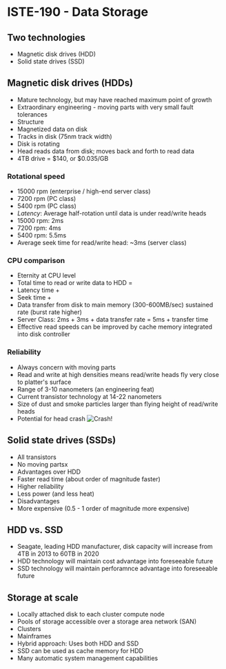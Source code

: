 # ISTE-190 - Data Storage

## Two technologies
* Magnetic disk drives (HDD)
* Solid state drives (SSD)

## Magnetic disk drives (HDDs)
* Mature technology, but may have reached maximum point of growth
* Extraordinary engineering - moving parts with very small fault tolerances
* Structure
 * Magnetized data on disk
 * Tracks in disk (75nm track width)
 * Disk is rotating
 * Head reads data from disk; moves back and forth to read data
* 4TB drive = $140, or $0.035/GB

### Rotational speed
* 15000 rpm (enterprise / high-end server class)
* 7200 rpm (PC class)
* 5400 rpm (PC class)
* *Latency*: Average half-rotation until data is under read/write heads
 * 15000 rpm: 2ms
 * 7200 rpm: 4ms
 * 5400 rpm: 5.5ms
* Average seek time for read/write head: ~3ms (server class)

### CPU comparison
* Eternity at CPU level
* Total time to read or write data to HDD =
 * Latency time +
 * Seek time +
 * Data transfer from disk to main memory (300-600MB/sec) sustained rate (burst rate higher)
* Server Class: 2ms + 3ms + data transfer rate = 5ms + transfer time
* Effective read speeds can be improved by cache memory integrated into disk controller

### Reliability
* Always concern with moving parts
* Read and write at high densities means read/write heads fly very close to platter's surface
 * Range of 3-10 nanometers (an engineering feat)
 * Current transistor technology at 14-22 nanometers
* Size of dust and smoke particles larger than flying height of read/write heads
 * Potential for head crash
![Crash!](https://i.j-f.co/u/04ad9afb1a3c0ab4b940f4fe6e8c7848.png)

## Solid state drives (SSDs)
* All transistors
 * No moving partsx
* Advantages over HDD
 * Faster read time (about order of magnitude faster)
 * Higher reliability
 * Less power (and less heat)
* Disadvantages
 * More expensive (0.5 - 1 order of magnitude more expensive)

## HDD vs. SSD
* Seagate, leading HDD manufacturer, disk capacity will increase from 4TB in 2013 to 60TB in 2020
* HDD technology will maintain cost advantage into foreseeable future
* SSD technology will maintain perforamnce advantage into foreseeable future

## Storage at scale
* Locally attached disk to each cluster compute node
* Pools of storage accessible over a storage area network (SAN)
 * Clusters
 * Mainframes
* Hybrid approach: Uses both HDD and SSD
 * SSD can be used as cache memory for HDD
* Many automatic system management capabilities